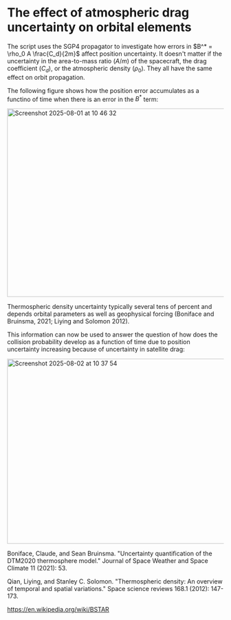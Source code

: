 # The effect of atmospheric drag uncertainty on orbital elements

The script uses the SGP4 propagator to investigate how errors in $B^* = \rho_0 A \frac{C_d}{2m}$ affect position uncertainty. It doesn't matter if the uncertainty in the area-to-mass ratio ($A/m$) of the spacecraft, the drag coefficient ($C_d$), or the atmospheric density ($\rho_0$). They all have the same effect on orbit propagation.

The following figure shows how the position error accumulates as a functino of time when there is an error in the $B^*$ term:

<img width="595" height="438" alt="Screenshot 2025-08-01 at 10 46 32" src="https://github.com/user-attachments/assets/950ab753-f93f-4f29-95da-fb7e81e84890" />

Thermospheric density uncertainty typically several tens of percent and depends orbital parameters as well as geophysical forcing (Boniface and Bruinsma, 2021; Liying and Solomon 2012). 

This information can now be used to answer the question of how does the collision probability develop as a function of time due to position uncertainty increasing because of uncertainty in satellite drag:

<img width="587" height="430" alt="Screenshot 2025-08-02 at 10 37 54" src="https://github.com/user-attachments/assets/572798cf-a092-44d9-9be3-ff991cfef7be" />

Boniface, Claude, and Sean Bruinsma. "Uncertainty quantification of the DTM2020 thermosphere model." Journal of Space Weather and Space Climate 11 (2021): 53.

Qian, Liying, and Stanley C. Solomon. "Thermospheric density: An overview of temporal and spatial variations." Space science reviews 168.1 (2012): 147-173.

https://en.wikipedia.org/wiki/BSTAR
